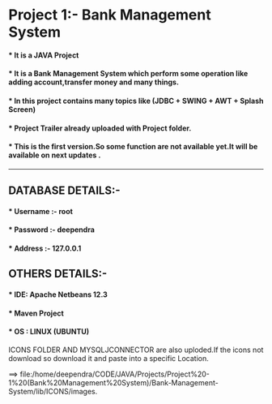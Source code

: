 <h1> Project 1:- Bank Management System </h1>


<h4> * It is a JAVA Project </h4>
<h4> * It is a Bank Management System which perform some operation like adding account,transfer money and many things. </h4>
<h4> * In this project contains many topics like (JDBC + SWING + AWT + Splash Screen) </h4>
<h4> * Project Trailer already uploaded with Project folder.  </h4>
<h4> * This is the first version.So some function are not available yet.It will be available on next updates .</h4>
<HR>
<h2> DATABASE DETAILS:-</h2>
  <h4> * Username :- root  </h4>
  <h4> * Password :- deependra  </h4>
  <h4> * Address :- 127.0.0.1  </h4>
  
 
 <h2> OTHERS DETAILS:-</h2>
  <h4> * IDE: Apache Netbeans 12.3  </h4>
  <h4> * Maven Project </h4>
  <h4> * OS : LINUX (UBUNTU)  </h4>
    

ICONS FOLDER AND MYSQLJCONNECTOR are also uploded.If the icons not download so download it and paste into a specific Location.

==> file:/home/deependra/CODE/JAVA/Projects/Project%20-1%20(Bank%20Management%20System)/Bank-Management-System/lib/ICONS/images.
